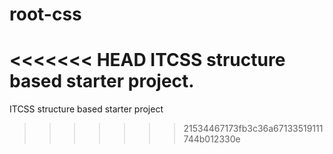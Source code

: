# root-css
<<<<<<< HEAD
ITCSS structure based starter project.
=======
ITCSS structure based starter project
>>>>>>> 21534467173fb3c36a67133519111744b012330e
